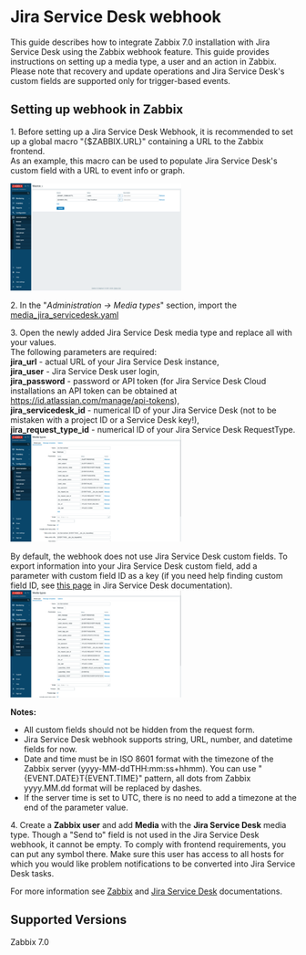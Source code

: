 # Jira Service Desk webhook 

This guide describes how to integrate Zabbix 7.0 installation with Jira Service Desk using the Zabbix webhook feature. This guide provides instructions on setting up a media type, a user and an action in Zabbix.<br>
Please note that recovery and update operations and Jira Service Desk's custom fields are supported only for trigger-based events.

## Setting up webhook in Zabbix 
1\. Before setting up a Jira Service Desk Webhook, it is recommended to set up a global macro "{$ZABBIX.URL}" containing a URL to the Zabbix frontend.<br>
As an example, this macro can be used to populate Jira Service Desk's custom field with a URL to event info or graph.

[![](images/thumb.1.png?raw=true)](images/1.png)

2\. In the "*Administration -> Media types*" section, import the [media_jira_servicedesk.yaml](media_jira_servicedesk.yaml)

3\. Open the newly added Jira Service Desk media type and replace all <PLACEHOLDERS> with your values.<br>
The following parameters are required:<br>
**jira_url** - actual URL of your Jira Service Desk instance,<br>
**jira_user** - Jira Service Desk user login,<br>
**jira_password** - password or API token (for Jira Service Desk Cloud installations an API token can be obtained at https://id.atlassian.com/manage/api-tokens),<br>
**jira_servicedesk_id** - numerical ID of your Jira Service Desk (not to be mistaken with a project ID or a Service Desk key!),<br>
**jira_request_type_id** - numerical ID of your Jira Service Desk RequestType.<br>
[![](images/thumb.2.png?raw=true)](images/2.png)

By default, the webhook does not use Jira Service Desk custom fields. To export information into your Jira Service Desk custom field, add a parameter with custom field ID as a key (if you need help finding custom field ID, see [this page](https://developer.atlassian.com/cloud/jira/service-desk/rest/#api-rest-servicedeskapi-servicedesk-serviceDeskId-requesttype-requestTypeId-field-get) in Jira Service Desk documentation). <br>
[![](images/thumb.3.png?raw=true)](images/3.png)

**Notes:**
- All custom fields should not be hidden from the request form.
- Jira Service Desk webhook supports string, URL, number, and datetime fields for now. 
- Date and time must be in ISO 8601 format with the timezone of the Zabbix server (yyyy-MM-ddTHH:mm:ss+hhmm).
You can use "{EVENT.DATE}T{EVENT.TIME}" pattern, all dots from Zabbix yyyy.MM.dd format will be replaced by dashes.
- If the server time is set to UTC, there is no need to add a timezone at the end of the parameter value.

4\. Create a **Zabbix user** and add **Media** with the **Jira Service Desk** media type. 
Though a "Send to" field is not used in the Jira Service Desk webhook, it cannot be empty. To comply with frontend requirements, you can put any symbol there.
Make sure this user has access to all hosts for which you would like problem notifications to be converted into Jira Service Desk tasks.

For more information see [Zabbix](https://www.zabbix.com/documentation/7.0/manual/config/notifications) and [Jira Service Desk](https://confluence.atlassian.com/servicedesk) documentations.

## Supported Versions
Zabbix 7.0
